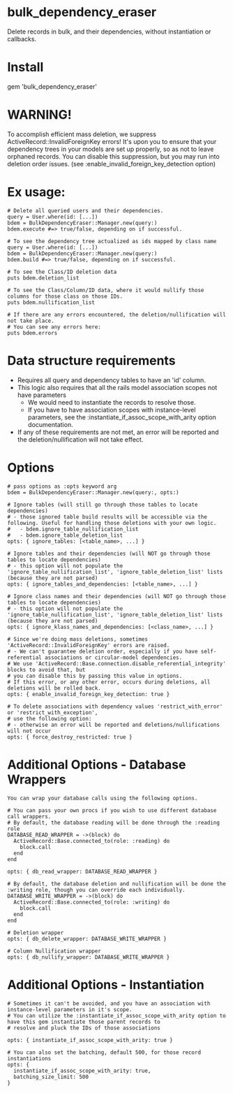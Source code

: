 # bulk_dependency_eraser
Delete records in bulk, and their dependencies, without instantiation or callbacks.


# Install
gem 'bulk_dependency_eraser'

# WARNING!
To accomplish efficient mass deletion, we suppress ActiveRecord::InvalidForeignKey errors!
It's upon you to ensure that your dependency trees in your models are set up properly, so as not to leave orphaned records.
You can disable this suppression, but you may run into deletion order issues. (see :enable_invalid_foreign_key_detection option)

# Ex usage:
  ```
  # Delete all queried users and their dependencies.
  query = User.where(id: [...])
  bdem = BulkDependencyEraser::Manager.new(query:)
  bdem.execute #=> true/false, depending on if successful.
  ```
  ```
  # To see the dependency tree actualized as ids mapped by class name
  query = User.where(id: [...])
  bdem = BulkDependencyEraser::Manager.new(query:)
  bdem.build #=> true/false, depending on if successful.

  # To see the Class/ID deletion data
  puts bdem.deletion_list

  # To see the Class/Column/ID data, where it would nullify those columns for those class on those IDs.
  puts bdem.nullification_list

  # If there are any errors encountered, the deletion/nullification will not take place.
  # You can see any errors here:
  puts bdem.errors
  ```

# Data structure requirements
- Requires all query and dependency tables to have an 'id' column.
- This logic also requires that all the rails model association scopes not have parameters
  - We would need to instantiate the records to resolve those.
  - If you have to have association scopes with instance-level parameters, see the :instantiate_if_assoc_scope_with_arity option documentation.
- If any of these requirements are not met, an error will be reported and the deletion/nullification will not take effect.

# Options
```
# pass options as :opts keyword arg
bdem = BulkDependencyEraser::Manager.new(query:, opts:)

# Ignore tables (will still go through those tables to locate dependencies)
# - those ignored table build results will be accessible via the following. Useful for handling those deletions with your own logic.
#   - bdem.ignore_table_nullification_list
#   - bdem.ignore_table_deletion_list
opts: { ignore_tables: [<table_name>, ...] }

# Ignore tables and their dependencies (will NOT go through those tables to locate dependencies)
# - this option will not populate the 'ignore_table_nullification_list', 'ignore_table_deletion_list' lists (because they are not parsed)
opts: { ignore_tables_and_dependencies: [<table_name>, ...] }

# Ignore class names and their dependencies (will NOT go through those tables to locate dependencies)
# - this option will not populate the 'ignore_table_nullification_list', 'ignore_table_deletion_list' lists (because they are not parsed)
opts: { ignore_klass_names_and_dependencies: [<class_name>, ...] }

# Since we're doing mass deletions, sometimes 'ActiveRecord::InvalidForeignKey' errors are raised.
# - We can't guarantee deletion order, especially if you have self-referential associations or circular-model dependencies.
# We use 'ActiveRecord::Base.connection.disable_referential_integrity' blocks to avoid that, but
# you can disable this by passing this value in options.
# If this error, or any other error, occurs during deletions, all deletions will be rolled back.
opts: { enable_invalid_foreign_key_detection: true }

# To delete associations with dependency values 'restrict_with_error' or 'restrict_with_exception',
# use the following option:
# - otherwise an error will be reported and deletions/nullifications will not occur
opts: { force_destroy_restricted: true }
```

# Additional Options - Database Wrappers
```
You can wrap your database calls using the following options.

# You can pass your own procs if you wish to use different database call wrappers.
# By default, the database reading will be done through the :reading role
DATABASE_READ_WRAPPER = ->(block) do
  ActiveRecord::Base.connected_to(role: :reading) do
    block.call
  end
end

opts: { db_read_wrapper: DATABASE_READ_WRAPPER }

# By default, the database deletion and nullification will be done the :writing role, though you can override each individually.
DATABASE_WRITE_WRAPPER = ->(block) do
  ActiveRecord::Base.connected_to(role: :writing) do
    block.call
  end
end

# Deletion wrapper
opts: { db_delete_wrapper: DATABASE_WRITE_WRAPPER }

# Column Nullification wrapper
opts: { db_nullify_wrapper: DATABASE_WRITE_WRAPPER }
```

# Additional Options - Instantiation
```
# Sometimes it can't be avoided, and you have an association with instance-level parameters in it's scope.
# You can utilize the :instantiate_if_assoc_scope_with_arity option to have this gem instantiate those parent records to
# resolve and pluck the IDs of those associations

opts: { instantiate_if_assoc_scope_with_arity: true }

# You can also set the batching, default 500, for those record instantiations
opts: {
  instantiate_if_assoc_scope_with_arity: true,
  batching_size_limit: 500
}
```

